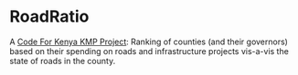 # RoadRatio

A [Code For Kenya KMP Project](https://medium.com/code-for-africa/lift-off-kenyan-newsrooms-get-tech-support-cb6066d23efd#.ez1a3y78i): Ranking of counties (and their governors) based on their spending on roads and infrastructure projects vis-a-vis the state of roads in the county.
